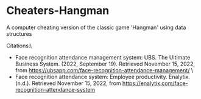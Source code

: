 # Cheaters-Hangman
A computer cheating version of the classic game 'Hangman' using data structures

Citations:\
 - Face recognition attendance management system: UBS. The Ultimate Business System. (2022, September 19). Retrieved November 15, 2022, from https://ubsapp.com/face-recognition-attendance-management/ \
 - Face recognition attendance system: Employee productivity. Enalytix. (n.d.). Retrieved November 15, 2022, from https://enalytix.com/face-recognition-attendance-system 
